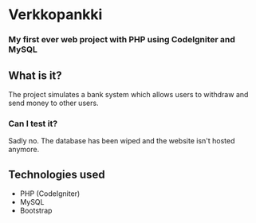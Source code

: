 # Verkkopankki

### My first ever web project with PHP using CodeIgniter and MySQL

## What is it?

The project simulates a bank system which allows users to withdraw and send money to other users. 

### Can I test it?

Sadly no. The database has been wiped and the website isn't hosted anymore.

## Technologies used

- PHP (CodeIgniter)
- MySQL
- Bootstrap

